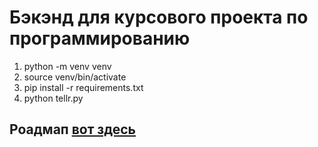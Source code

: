 # Бэкэнд для курсового проекта по программированию

1. python -m venv venv
1. source venv/bin/activate
1. pip install -r requirements.txt
1. python tellr.py

## Роадмап [вот здесь](https://github.com/arf1e/tellr__backend/projects/1)

